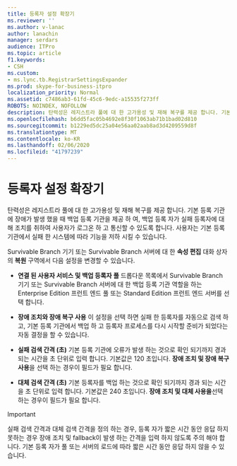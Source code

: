 ```yaml
---
title: 등록자 설정 확장기
ms.reviewer: ''
ms.author: v-lanac
author: lanachin
manager: serdars
audience: ITPro
ms.topic: article
f1.keywords:
- CSH
ms.custom:
- ms.lync.tb.RegistrarSettingsExpander
ms.prod: skype-for-business-itpro
localization_priority: Normal
ms.assetid: c7486ab3-61fd-45c6-9edc-a15535f273ff
ROBOTS: NOINDEX, NOFOLLOW
description: 탄력성은 레지스트라 풀에 대 한 고가용성 및 재해 복구를 제공 합니다. 기본 등록 기관에 장애가 발생 했을 때 백업 등록 기관을 제공 하 여, 백업 등록 자가 실패 등록자에 대해 조치를 취하여 사용자가 로그온 하 고 통신할 수 있도록 합니다. 사용자는 기본 등록 기관에서 실패 한 시스템에 따라 기능을 저하 시킬 수 있습니다.
ms.openlocfilehash: b6dd5fac05b4692e8f30f1063ab71b1bad02d810
ms.sourcegitcommit: b1229ed5dc25a04e56aa02aab8ad3d4209559d8f
ms.translationtype: MT
ms.contentlocale: ko-KR
ms.lasthandoff: 02/06/2020
ms.locfileid: "41797239"
---
```

# <a name="registrar-settings-expander"></a>등록자 설정 확장기
 
탄력성은 레지스트라 풀에 대 한 고가용성 및 재해 복구를 제공 합니다. 기본 등록 기관에 장애가 발생 했을 때 백업 등록 기관을 제공 하 여, 백업 등록 자가 실패 등록자에 대해 조치를 취하여 사용자가 로그온 하 고 통신할 수 있도록 합니다. 사용자는 기본 등록 기관에서 실패 한 시스템에 따라 기능을 저하 시킬 수 있습니다.
  
Survivable Branch 기기 또는 Survivable Branch 서버에 대 한 **속성 편집** 대화 상자의 **복원** 구역에서 다음 설정을 변경할 수 있습니다.
  
- **연결 된 사용자 서비스 및 백업 등록자 풀** 드롭다운 목록에서 Survivable Branch 기기 또는 Survivable Branch 서버에 대 한 백업 등록 기관 역할을 하는 Enterprise Edition 프런트 엔드 풀 또는 Standard Edition 프런트 엔드 서버를 선택 합니다.
    
- **장애 조치와 장애 복구 사용** 이 설정을 선택 하면 실패 한 등록자를 자동으로 검색 하 고, 기본 등록 기관에서 백업 하 고 등록자 프로세스를 다시 시작할 준비가 되었다는 자동 결정을 할 수 있습니다.
    
- **실패 검색 간격 (초)** 기본 등록 기관에 오류가 발생 하는 것으로 확인 되기까지 경과 되는 시간을 초 단위로 입력 합니다. 기본값은 120 초입니다. **장애 조치 및 장애 복구 사용**을 선택 하는 경우이 필드가 필요 합니다.
    
- **대체 검색 간격 (초)** 기본 등록자를 백업 하는 것으로 확인 되기까지 경과 되는 시간을 초 단위로 입력 합니다. 기본값은 240 초입니다. **장애 조치 및 대체 사용을**선택 하는 경우이 필드가 필요 합니다.
    
> [!IMPORTANT]
> 실패 검색 간격과 대체 검색 간격을 정의 하는 경우, 등록 자가 짧은 시간 동안 응답 하지 못하는 경우 장애 조치 및 fallback이 발생 하는 간격을 입력 하지 않도록 주의 해야 합니다. 기본 등록 자가 풀 또는 서버의 로드에 따라 짧은 시간 동안 응답 하지 않을 수 있습니다. 
  

